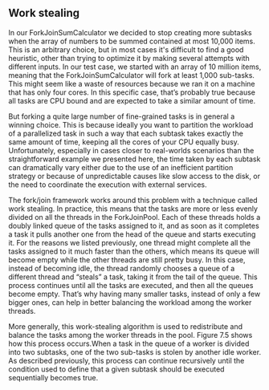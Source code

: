 ## Work stealing

In our ForkJoinSumCalculator we decided to stop creating more subtasks when the array of numbers to be summed contained at most 10,000 items. This is an arbitrary choice, but in most cases it's difficult to find a good heuristic, other than trying to optimize it by making several attempts with different inputs. In our test case, we started with an array of 10 million items, meaning that the ForkJoinSumCalculator will fork at least 1,000 sub-tasks. This might seem like a waste of resources because we ran it on a machine that has only four cores. In this specific case, that’s probably true because all tasks are CPU bound and are expected to take a similar amount of time. 

But  forking  a  quite  large  number  of  fine-grained  tasks  is  in  general  a  winning choice. This is because ideally you want to partition the workload of a parallelized task in such a way that each subtask takes exactly the same amount of time, keeping all the cores of your CPU equally busy. Unfortunately, especially in cases closer to real-worlds scenarios than the straightforward example we presented here, the time taken by each subtask can dramatically vary either due to the use of an inefficient partition strategy or because of unpredictable causes like slow access to the disk, or the need to coordinate the execution with external services.
 
 The fork/join framework works around this problem with a technique called work stealing. In practice, this means that the tasks are more or less evenly divided on all the threads  in  the  ForkJoinPool.  Each  of  these  threads  holds  a  doubly  linked  queue  of the tasks assigned to it, and as soon as it completes a task it pulls another one from the head  of  the  queue  and  starts  executing  it.  For  the  reasons  we  listed  previously,  one thread might complete all the tasks assigned to it much faster than the others, which means its queue will become empty while the other threads are still pretty busy. In this case,  instead  of  becoming  idle,  the  thread  randomly  chooses  a  queue  of  a  different thread and “steals” a task, taking it from the tail of the queue. This process continues until  all  the  tasks  are executed,  and  then  all  the  queues  become  empty.  That’s  why having many smaller tasks, instead of only a few bigger ones, can help in better balancing the workload among the worker threads. 
 
 More generally, this work-stealing algorithm is used to redistribute and balance the tasks among the worker threads in the pool. Figure 7.5 shows how this process occurs.When a task in the queue of a worker is divided into two subtasks, one of the two sub-tasks  is  stolen  by  another  idle  worker.  As  described  previously,  this  process  can  continue  recursively  until  the  condition  used  to  define  that  a  given  subtask  should  be executed sequentially becomes true.
